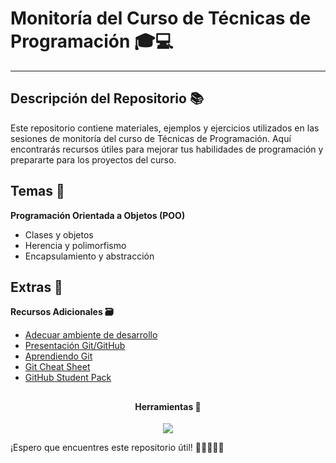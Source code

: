 # Monitoría del Curso de Técnicas de Programación 🎓💻

---

## Descripción del Repositorio 📚

Este repositorio contiene materiales, ejemplos y ejercicios utilizados en las sesiones de monitoría del curso de Técnicas de Programación. Aquí encontrarás recursos útiles para mejorar tus habilidades de programación y prepararte para los proyectos del curso.

## Temas 📝

**Programación Orientada a Objetos (POO)**

- Clases y objetos
- Herencia y polimorfismo
- Encapsulamiento y abstracción

## Extras 🌟

**Recursos Adicionales 🗃️**

- [Adecuar ambiente de desarrollo](https://drive.google.com/file/d/1jJuqVwBQTUyh298gClD1_mxWcCuDJun5/view?usp=sharing)
- [Presentación Git/GitHub](https://docs.google.com/presentation/d/1zF87RjD0TGeSQ9y9786xXiNH2AFSmJiT/edit?usp=sharing&ouid=108535811048265839670&rtpof=true&sd=true)
- [Aprendiendo Git](https://drive.google.com/file/d/1muB3dDxP13YZTCE1lOR6tm79h2fiQrBf/view?usp=sharing)
- [Git Cheat Sheet](https://drive.google.com/file/d/1mljvnVwikWqbcYiRNyEfVTlTNlJ-IYgt/view?usp=drive_link)
- [GitHub Student Pack](https://www.youtube.com/watch?v=rODNVPvGeLA)

## <h4 align="center">Herramientas 🧰</h4>

<p align="center">
  <a href="#">
    <img src="https://skillicons.dev/icons?i=java,maven,vscode,git" />
  </a>
</p>

¡Espero que encuentres este repositorio útil! 🚀👩‍💻👨‍💻
